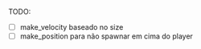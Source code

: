TODO:
-   [ ] make_velocity baseado no size
-   [ ] make_position para não spawnar em cima do player